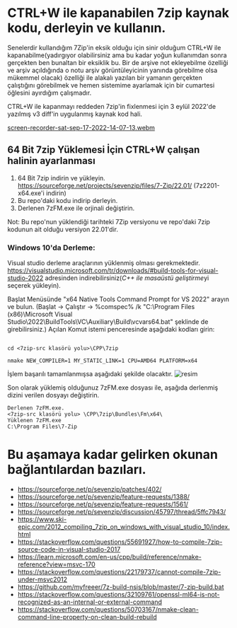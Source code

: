 # CTRL+W ile kapanabilen 7zip kaynak kodu, derleyin ve kullanın.
Senelerdir kullandığım 7Zip'in eksik olduğu için sinir olduğum CTRL+W ile kapanabilme(yadırgıyor olabilirsiniz ama bu kadar yoğun kullanımdan sonra gerçekten ben bunaltan bir eksiklik bu. Bir de arşive not ekleyebilme özelliği ve arşiv açıldığında o notu arşiv görüntüleyicinin yanında görebilme olsa mükemmel olacak) özelliği ile alakalı yazılan bir yamanın gerçekten çalıştığını görebilmek ve hemen sistemime ayarlamak için bir cumartesi öğlesini ayırdığım çalışmadır.

CTRL+W ile kapanmayı reddeden 7zip'in fixlenmesi için 3 eylül 2022'de yazılmış v3 diff'in uygulanmış kaynak kod hali.

[screen-recorder-sat-sep-17-2022-14-07-13.webm](https://user-images.githubusercontent.com/5601326/190858365-54d74d6c-4631-4b04-be36-bbe5a4a072f8.webm)


## 64 Bit 7zip Yüklemesi İçin CTRL+W çalışan halinin ayarlanması

1. 64 Bit 7zip indirin ve yükleyin. https://sourceforge.net/projects/sevenzip/files/7-Zip/22.01/ (7z2201-x64.exe'i indirin) 
2. Bu repo'daki kodu indirip derleyin.
3. Derlenen 7zFM.exe ile orjinali değiştirin.


Not: Bu repo'nun yüklendiği tarihteki 7Zip versiyonu ve repo'daki 7zip kodunun ait olduğu versiyon 22.01'dir.

### Windows 10'da Derleme: 
Visual studio derleme araçlarının yüklenmiş olması gerekmektedir. https://visualstudio.microsoft.com/tr/downloads/#build-tools-for-visual-studio-2022 adresinden indirebilirsiniz(*C++ ile masaüstü geliştirme*yi seçerek yükleyin).

Başlat Menüsünde "x64 Native Tools Command Prompt for VS 2022" arayın ve bulun. (Başlat -> Çalıştır -> %comspec% /k "C:\Program Files (x86)\Microsoft Visual Studio\2022\BuildTools\VC\Auxiliary\Build\vcvars64.bat" şeklinde de girebilirsiniz.)
Açılan Komut istemi penceresinde aşağıdaki kodları girin: 

``` 

cd <7zip-src klasörü yolu>\CPP\7zip

nmake NEW_COMPILER=1 MY_STATIC_LINK=1 CPU=AMD64 PLATFORM=x64

```
İşlem başarılı tamamlanmışsa aşağıdaki şekilde olacaktır.
![resim](https://user-images.githubusercontent.com/5601326/190855972-b7ea4998-bf65-49f1-935c-c19204db4f09.png)

Son olarak yüklemiş olduğunuz 7zFM.exe dosyası ile, aşağıda derlenmiş dizini verilen dosyayı değiştirin. 

```
Derlenen 7zFM.exe.
<7zip-src klasörü yolu> \CPP\7zip\Bundles\Fm\x64\
Yüklenen 7zFM.exe
C:\Program Files\7-Zip
```


# Bu aşamaya kadar gelirken okunan bağlantılardan bazıları.
- https://sourceforge.net/p/sevenzip/patches/402/
- https://sourceforge.net/p/sevenzip/feature-requests/1388/
- https://sourceforge.net/p/sevenzip/feature-requests/1561/
- https://sourceforge.net/p/sevenzip/discussion/45797/thread/5ffc7943/
- https://www.ski-epic.com/2012_compiling_7zip_on_windows_with_visual_studio_10/index.html
- https://stackoverflow.com/questions/55691927/how-to-compile-7zip-source-code-in-visual-studio-2017
- https://learn.microsoft.com/en-us/cpp/build/reference/nmake-reference?view=msvc-170
- https://stackoverflow.com/questions/22179737/cannot-compile-7zip-under-msvc2012
- https://github.com/myfreeer/7z-build-nsis/blob/master/7-zip-build.bat
- https://stackoverflow.com/questions/32109761/openssl-ml64-is-not-recognized-as-an-internal-or-external-command
- https://stackoverflow.com/questions/50703167/nmake-clean-command-line-property-on-clean-build-rebuild
